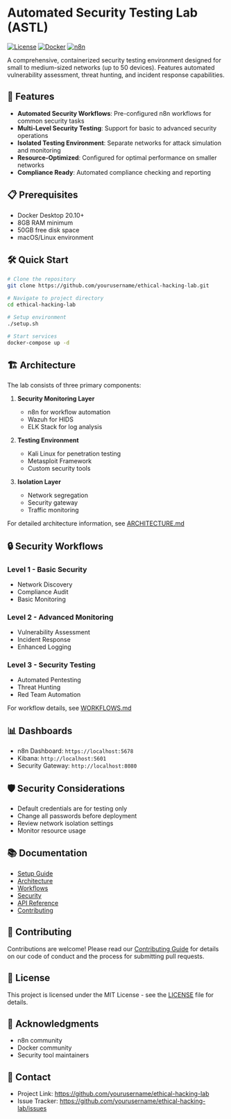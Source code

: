 # Automated Security Testing Lab (ASTL)

[![License](https://img.shields.io/badge/License-MIT-blue.svg)](LICENSE)
[![Docker](https://img.shields.io/badge/Docker-20.10%2B-blue)](https://www.docker.com/)
[![n8n](https://img.shields.io/badge/n8n-Latest-orange)](https://n8n.io/)

A comprehensive, containerized security testing environment designed for small to medium-sized networks (up to 50 devices). Features automated vulnerability assessment, threat hunting, and incident response capabilities.

## 🚀 Features

- **Automated Security Workflows**: Pre-configured n8n workflows for common security tasks
- **Multi-Level Security Testing**: Support for basic to advanced security operations
- **Isolated Testing Environment**: Separate networks for attack simulation and monitoring
- **Resource-Optimized**: Configured for optimal performance on smaller networks
- **Compliance Ready**: Automated compliance checking and reporting

## 📋 Prerequisites

- Docker Desktop 20.10+
- 8GB RAM minimum
- 50GB free disk space
- macOS/Linux environment

## 🛠 Quick Start

```bash
# Clone the repository
git clone https://github.com/yourusername/ethical-hacking-lab.git

# Navigate to project directory
cd ethical-hacking-lab

# Setup environment
./setup.sh

# Start services
docker-compose up -d
```

## 🏗 Architecture

The lab consists of three primary components:

1. **Security Monitoring Layer**
   - n8n for workflow automation
   - Wazuh for HIDS
   - ELK Stack for log analysis

2. **Testing Environment**
   - Kali Linux for penetration testing
   - Metasploit Framework
   - Custom security tools

3. **Isolation Layer**
   - Network segregation
   - Security gateway
   - Traffic monitoring

For detailed architecture information, see [ARCHITECTURE.md](docs/ARCHITECTURE.md)

## 🔒 Security Workflows

### Level 1 - Basic Security
- Network Discovery
- Compliance Audit
- Basic Monitoring

### Level 2 - Advanced Monitoring
- Vulnerability Assessment
- Incident Response
- Enhanced Logging

### Level 3 - Security Testing
- Automated Pentesting
- Threat Hunting
- Red Team Automation

For workflow details, see [WORKFLOWS.md](docs/WORKFLOWS.md)

## 📊 Dashboards

- n8n Dashboard: `https://localhost:5678`
- Kibana: `http://localhost:5601`
- Security Gateway: `http://localhost:8080`

## 🛡 Security Considerations

- Default credentials are for testing only
- Change all passwords before deployment
- Review network isolation settings
- Monitor resource usage

## 📚 Documentation

- [Setup Guide](docs/SETUP.md)
- [Architecture](docs/ARCHITECTURE.md)
- [Workflows](docs/WORKFLOWS.md)
- [Security](docs/SECURITY.md)
- [API Reference](docs/API.md)
- [Contributing](CONTRIBUTING.md)

## 🤝 Contributing

Contributions are welcome! Please read our [Contributing Guide](CONTRIBUTING.md) for details on our code of conduct and the process for submitting pull requests.

## 📝 License

This project is licensed under the MIT License - see the [LICENSE](LICENSE) file for details.

## 🙏 Acknowledgments

- n8n community
- Docker community
- Security tool maintainers

## 📧 Contact

- Project Link: https://github.com/yourusername/ethical-hacking-lab
- Issue Tracker: https://github.com/yourusername/ethical-hacking-lab/issues
